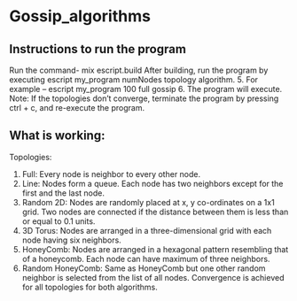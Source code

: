 # Gossip_algorithms
## Instructions to run the program
Run the command- mix escript.build
After building, run the program by executing escript my_program numNodes topology algorithm.
5. For example – escript my_program 100 full gossip
6. The program will execute.
Note: If the topologies don’t converge, terminate the program by pressing ctrl + c, and re-execute the program.

## What is working:
Topologies:
1. Full: Every node is neighbor to every other node.
2. Line: Nodes form a queue. Each node has two neighbors except for the first and the last node.
3. Random 2D: Nodes are randomly placed at x, y co-ordinates on a 1x1 grid. Two nodes are connected if the distance between them is less than or equal to 0.1 units.
4. 3D Torus: Nodes are arranged in a three-dimensional grid with each node having six neighbors.
5. HoneyComb: Nodes are arranged in a hexagonal pattern resembling that of a honeycomb. Each node can have maximum of three neighbors.
6. Random HoneyComb: Same as HoneyComb but one other random neighbor is selected from the list of all nodes.
Convergence is achieved for all topologies for both algorithms.
